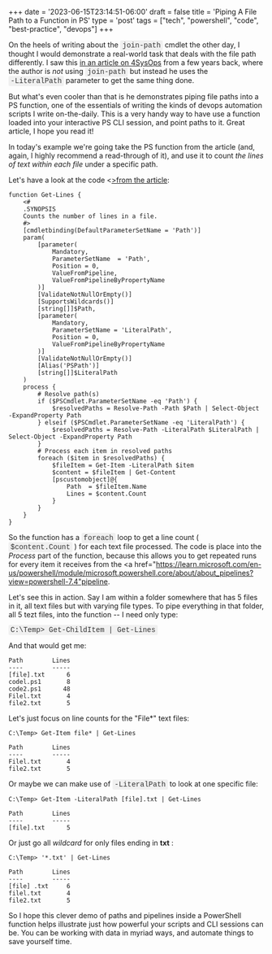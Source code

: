 +++
date = '2023-06-15T23:14:51-06:00'
draft = false
title = 'Piping A File Path to a Function in PS'
type = 'post'
tags = ["tech", "powershell", "code", "best-practice", "devops"]
+++

<style>
/* Base style for code blocks */
.code-block {
    padding: 15px;                    /* Padding around the code */
    font-family: 'Courier New', Courier, monospace; /* Monospace font */
    white-space: pre-wrap;            /* Preserve whitespace and wrap lines */
    border-radius: 5px;               /* Rounded corners */
    overflow-x: auto;                 /* Horizontal scroll if needed */
    margin: 20px 0;                   /* Vertical spacing */
    /* Default colors (light mode) */
    background-color: #f5f5f5;        /* Light gray background */
    border: 1px solid #ddd;           /* Light border */
    color: #333;                      /* Dark text for readability */
}

/* Style for inline monospace text */
.mono {
    font-family: 'Courier New', Courier, monospace; /* Monospace font */
    background-color: #f0f0f0;        /* Light background to highlight */
    padding: 2px 4px;                  /* Padding around text */
    border-radius: 3px;                /* Rounded corners */
}

/* Dark mode overrides for code blocks */
@media (prefers-color-scheme: dark) {
    .code-block {
        background-color: #2d2d2d;    /* Dark background */
        border: 1px solid #555;        /* Darker border */
        color: #f8f8f2;                /* Light text for readability */
    }

    .mono {
        background-color: #3c3c3c;     /* Darker background for inline code */
        color: #f8f8f2;                /* Light text */
    }
}

/* Optional: Light mode overrides (for explicitness) */
@media (prefers-color-scheme: light) {
    .code-block {
        background-color: #f5f5f5;     /* Light gray background */
        border: 1px solid #ddd;        /* Light border */
        color: #333;                   /* Dark text */
    }

    .mono {
        background-color: #f0f0f0;     /* Light background */
        color: #333;                   /* Dark text */
    }
}
</style>

On the heels of writing about the <span class="mono">join-path</span> cmdlet the other day, I thought I would demonstrate a real-world task that deals with the file path differently.  I saw this <a href="https://4sysops.com/archives/process-file-paths-from-the-pipeline-in-powershell-functions/">in an article on 4SysOps</a> from a few years back, where the author is <i>not</i> using <span class="mono">join-path</span> but instead he uses the <span class="mono">‑LiteralPath</span> parameter to get the same thing done.  <br />

But what's even cooler than that is he demonstrates piping file paths into a PS function, one of the essentials of writing the kinds of devops automation scripts I write on-the-daily.  This is a very handy way to have use a function loaded into your interactive PS CLI session, and point paths to it. Great article, I hope you read it! <br />

In today's example we're going take the PS function from the article (and, again, I highly recommend a read-through of it), and use it to count <i>the lines of text within each file</i> under a specific path.  <br />

Let's have a look at the code <<a href="https://4sysops.com/archives/process-file-paths-from-the-pipeline-in-powershell-functions/">>from the article</a>:

~~~
function Get-Lines {
    <#
    .SYNOPSIS
    Counts the number of lines in a file.
    #>
    [cmdletbinding(DefaultParameterSetName = 'Path')]
    param(
        [parameter(
            Mandatory,
            ParameterSetName  = 'Path',
            Position = 0,
            ValueFromPipeline,
            ValueFromPipelineByPropertyName
        )]
        [ValidateNotNullOrEmpty()]
        [SupportsWildcards()]
        [string[]]$Path,
        [parameter(
            Mandatory,
            ParameterSetName = 'LiteralPath',
            Position = 0,
            ValueFromPipelineByPropertyName
        )]
        [ValidateNotNullOrEmpty()]
        [Alias('PSPath')]
        [string[]]$LiteralPath
    )
    process {
        # Resolve path(s)
        if ($PSCmdlet.ParameterSetName -eq 'Path') {
            $resolvedPaths = Resolve-Path -Path $Path | Select-Object -ExpandProperty Path
        } elseif ($PSCmdlet.ParameterSetName -eq 'LiteralPath') {
            $resolvedPaths = Resolve-Path -LiteralPath $LiteralPath | Select-Object -ExpandProperty Path
        }
        # Process each item in resolved paths
        foreach ($item in $resolvedPaths) {
            $fileItem = Get-Item -LiteralPath $item
            $content = $fileItem | Get-Content
            [pscustomobject]@{
                Path  = $fileItem.Name
                Lines = $content.Count
            }
        }
    }
}
~~~

So the function has a <span class="mono">foreach</span> loop to get a line count ( <span class="mono">$content.Count</span> ) for each text file processed.  The code is place into the <i>Process</i> part of the function, because this allows you to get repeated runs for every item it receives from the <a href="https://learn.microsoft.com/en-us/powershell/module/microsoft.powershell.core/about/about_pipelines?view=powershell-7.4"pipeline</a>. <br />

Let's see this in action.  Say I am within a folder somewhere that has 5 files in it, all text files but with varying file types.  To pipe everything in that folder, all 5 tezt files, into the function -- I need only type:


<span class="mono">C:\Temp> Get-ChildItem | Get-Lines</span><br />

And that would get me:

~~~
Path        Lines
----        -----
[file].txt      6
codel.ps1       8
code2.ps1      48
Filel.txt       4
file2.txt       5
~~~

Let's just focus on line counts for the "File*" text files:

~~~
C:\Temp> Get-Item file* | Get-Lines

Path        Lines
----        -----
Filel.txt       4
file2.txt       5
~~~

Or maybe we can make use of <span class="mono">-LiteralPath</span> to look at one specific file:

~~~
C:\Temp> Get-Item -LiteralPath [file].txt | Get-Lines

Path        Lines
----        -----
[file].txt      5
~~~

Or just go all <i>wildcard</i> for only files ending in **txt** :

~~~
C:\Temp> '*.txt' | Get-Lines

Path        Lines
----        -----
[file] .txt     6
filel.txt       4
file2.txt       5
~~~

So I hope this clever demo of paths and pipelines inside a PowerShell function helps illustrate just how powerful your scripts and CLI sessions can be.  You can be working with data in myriad ways, and automate things to save yourself time.
